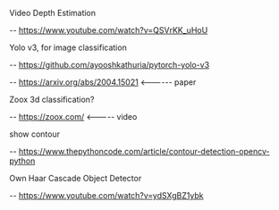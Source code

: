 Video Depth Estimation

--  https://www.youtube.com/watch?v=QSVrKK_uHoU


Yolo v3, for image classification

-- https://github.com/ayooshkathuria/pytorch-yolo-v3

-- https://arxiv.org/abs/2004.15021   <------ paper

Zoox 3d classification?

-- https://zoox.com/ <----- video

show contour

-- https://www.thepythoncode.com/article/contour-detection-opencv-python


Own Haar Cascade Object Detector

-- https://www.youtube.com/watch?v=ydSXgBZ1ybk